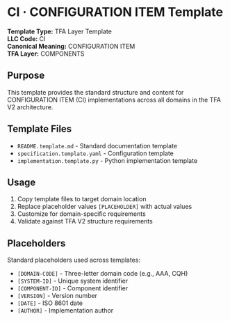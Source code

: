 # CI · CONFIGURATION ITEM Template

**Template Type:** TFA Layer Template  
**LLC Code:** CI  
**Canonical Meaning:** CONFIGURATION ITEM  
**TFA Layer:** COMPONENTS

## Purpose

This template provides the standard structure and content for CONFIGURATION ITEM (CI) 
implementations across all domains in the TFA V2 architecture.

## Template Files

- `README.template.md` - Standard documentation template
- `specification.template.yaml` - Configuration template  
- `implementation.template.py` - Python implementation template

## Usage

1. Copy template files to target domain location
2. Replace placeholder values `[PLACEHOLDER]` with actual values
3. Customize for domain-specific requirements
4. Validate against TFA V2 structure requirements

## Placeholders

Standard placeholders used across templates:

- `[DOMAIN-CODE]` - Three-letter domain code (e.g., AAA, CQH)
- `[SYSTEM-ID]` - Unique system identifier
- `[COMPONENT-ID]` - Component identifier
- `[VERSION]` - Version number
- `[DATE]` - ISO 8601 date
- `[AUTHOR]` - Implementation author
